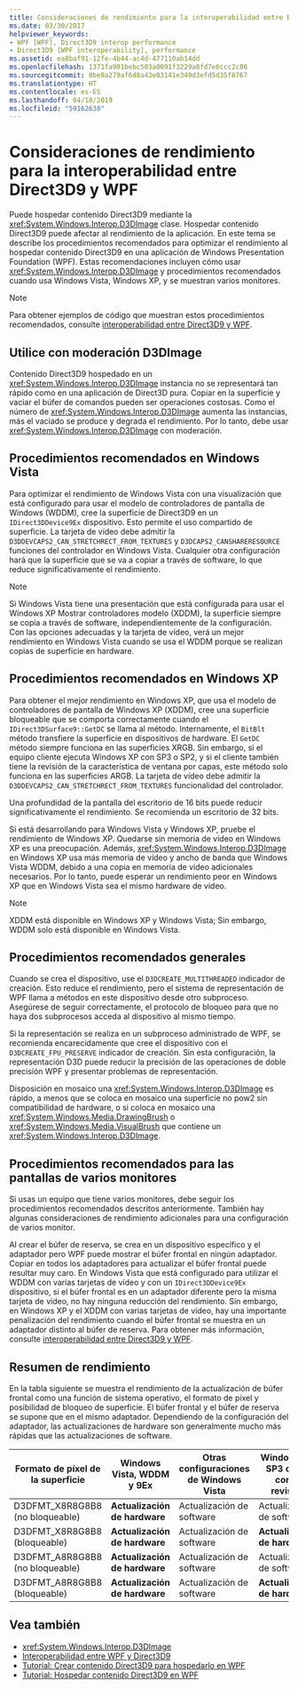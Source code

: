 ```yaml
---
title: Consideraciones de rendimiento para la interoperabilidad entre Direct3D9 y WPF
ms.date: 03/30/2017
helpviewer_keywords:
- WPF [WPF], Direct3D9 interop performance
- Direct3D9 [WPF interoperability], performance
ms.assetid: ea8baf91-12fe-4b44-ac4d-477110ab14dd
ms.openlocfilehash: 1371fa901bebc503a0091f3229a8fd7e6ccc2c86
ms.sourcegitcommit: 0be8a279af6d8a43e03141e349d3efd5d35f8767
ms.translationtype: HT
ms.contentlocale: es-ES
ms.lasthandoff: 04/18/2019
ms.locfileid: "59162638"
---
```

# <a name="performance-considerations-for-direct3d9-and-wpf-interoperability"></a>Consideraciones de rendimiento para la interoperabilidad entre Direct3D9 y WPF
Puede hospedar contenido Direct3D9 mediante la <xref:System.Windows.Interop.D3DImage> clase. Hospedar contenido Direct3D9 puede afectar al rendimiento de la aplicación. En este tema se describe los procedimientos recomendados para optimizar el rendimiento al hospedar contenido Direct3D9 en una aplicación de Windows Presentation Foundation (WPF). Estas recomendaciones incluyen cómo usar <xref:System.Windows.Interop.D3DImage> y procedimientos recomendados cuando usa Windows Vista, Windows XP, y se muestran varios monitores.  
  
> [!NOTE]
>  Para obtener ejemplos de código que muestran estos procedimientos recomendados, consulte [interoperabilidad entre Direct3D9 y WPF](wpf-and-direct3d9-interoperation.md).  
  
## <a name="use-d3dimage-sparingly"></a>Utilice con moderación D3DImage  
 Contenido Direct3D9 hospedado en un <xref:System.Windows.Interop.D3DImage> instancia no se representará tan rápido como en una aplicación de Direct3D pura. Copiar en la superficie y vaciar el búfer de comandos pueden ser operaciones costosas. Como el número de <xref:System.Windows.Interop.D3DImage> aumenta las instancias, más el vaciado se produce y degrada el rendimiento. Por lo tanto, debe usar <xref:System.Windows.Interop.D3DImage> con moderación.  
  
## <a name="best-practices-on-windows-vista"></a>Procedimientos recomendados en Windows Vista  
 Para optimizar el rendimiento de Windows Vista con una visualización que está configurado para usar el modelo de controladores de pantalla de Windows (WDDM), cree la superficie de Direct3D9 en un `IDirect3DDevice9Ex` dispositivo. Esto permite el uso compartido de superficie. La tarjeta de vídeo debe admitir la `D3DDEVCAPS2_CAN_STRETCHRECT_FROM_TEXTURES` y `D3DCAPS2_CANSHARERESOURCE` funciones del controlador en Windows Vista. Cualquier otra configuración hará que la superficie que se va a copiar a través de software, lo que reduce significativamente el rendimiento.  
  
> [!NOTE]
>  Si Windows Vista tiene una presentación que está configurada para usar el Windows XP Mostrar controladores modelo (XDDM), la superficie siempre se copia a través de software, independientemente de la configuración. Con las opciones adecuadas y la tarjeta de vídeo, verá un mejor rendimiento en Windows Vista cuando se usa el WDDM porque se realizan copias de superficie en hardware.  
  
## <a name="best-practices-on-windows-xp"></a>Procedimientos recomendados en Windows XP  
 Para obtener el mejor rendimiento en Windows XP, que usa el modelo de controladores de pantalla de Windows XP (XDDM), cree una superficie bloqueable que se comporta correctamente cuando el `IDirect3DSurface9::GetDC` se llama al método. Internamente, el `BitBlt` método transfiere la superficie en dispositivos de hardware. El `GetDC` método siempre funciona en las superficies XRGB. Sin embargo, si el equipo cliente ejecuta Windows XP con SP3 o SP2, y si el cliente también tiene la revisión de la característica de ventana por capas, este método solo funciona en las superficies ARGB. La tarjeta de vídeo debe admitir la `D3DDEVCAPS2_CAN_STRETCHRECT_FROM_TEXTURES` funcionalidad del controlador.  
  
 Una profundidad de la pantalla del escritorio de 16 bits puede reducir significativamente el rendimiento. Se recomienda un escritorio de 32 bits.  
  
 Si está desarrollando para Windows Vista y Windows XP, pruebe el rendimiento de Windows XP. Quedarse sin memoria de vídeo en Windows XP es una preocupación. Además, <xref:System.Windows.Interop.D3DImage> en Windows XP usa más memoria de vídeo y ancho de banda que Windows Vista WDDM, debido a una copia en memoria de vídeo adicionales necesarios. Por lo tanto, puede esperar un rendimiento peor en Windows XP que en Windows Vista sea el mismo hardware de vídeo.  
  
> [!NOTE]
>  XDDM está disponible en Windows XP y Windows Vista; Sin embargo, WDDM solo está disponible en Windows Vista.  
  
## <a name="general-best-practices"></a>Procedimientos recomendados generales  
 Cuando se crea el dispositivo, use el `D3DCREATE_MULTITHREADED` indicador de creación. Esto reduce el rendimiento, pero el sistema de representación de WPF llama a métodos en este dispositivo desde otro subproceso. Asegúrese de seguir correctamente, el protocolo de bloqueo para que no haya dos subprocesos acceda al dispositivo al mismo tiempo.  
  
 Si la representación se realiza en un subproceso administrado de WPF, se recomienda encarecidamente que cree el dispositivo con el `D3DCREATE_FPU_PRESERVE` indicador de creación. Sin esta configuración, la representación D3D puede reducir la precisión de las operaciones de doble precisión WPF y presentar problemas de representación.  
  
 Disposición en mosaico una <xref:System.Windows.Interop.D3DImage> es rápido, a menos que se coloca en mosaico una superficie no pow2 sin compatibilidad de hardware, o si coloca en mosaico una <xref:System.Windows.Media.DrawingBrush> o <xref:System.Windows.Media.VisualBrush> que contiene un <xref:System.Windows.Interop.D3DImage>.  
  
## <a name="best-practices-for-multi-monitor-displays"></a>Procedimientos recomendados para las pantallas de varios monitores  
 Si usas un equipo que tiene varios monitores, debe seguir los procedimientos recomendados descritos anteriormente. También hay algunas consideraciones de rendimiento adicionales para una configuración de varios monitor.  
  
 Al crear el búfer de reserva, se crea en un dispositivo específico y el adaptador pero WPF puede mostrar el búfer frontal en ningún adaptador. Copiar en todos los adaptadores para actualizar el búfer frontal puede resultar muy caro. En Windows Vista que está configurado para utilizar el WDDM con varias tarjetas de vídeo y con un `IDirect3DDevice9Ex` dispositivo, si el búfer frontal es en un adaptador diferente pero la misma tarjeta de vídeo, no hay ninguna reducción del rendimiento. Sin embargo, en Windows XP y el XDDM con varias tarjetas de vídeo, hay una importante penalización del rendimiento cuando el búfer frontal se muestra en un adaptador distinto al búfer de reserva. Para obtener más información, consulte [interoperabilidad entre Direct3D9 y WPF](wpf-and-direct3d9-interoperation.md).  
  
## <a name="performance-summary"></a>Resumen de rendimiento  
 En la tabla siguiente se muestra el rendimiento de la actualización de búfer frontal como una función de sistema operativo, el formato de píxel y posibilidad de bloqueo de superficie. El búfer frontal y el búfer de reserva se supone que en el mismo adaptador. Dependiendo de la configuración del adaptador, las actualizaciones de hardware son generalmente mucho más rápidas que las actualizaciones de software.  
  
|Formato de píxel de la superficie|Windows Vista, WDDM y 9Ex|Otras configuraciones de Windows Vista|Windows XP SP3 o SP2 con la revisión|Windows XP SP2|  
|--------------------------|---------------------------------|----------------------------------------|--------------------------------------|--------------------|  
|D3DFMT_X8R8G8B8 (no bloqueable)|**Actualización de hardware**|Actualización de software|Actualización de software|Actualización de software|  
|D3DFMT_X8R8G8B8 (bloqueable)|**Actualización de hardware**|Actualización de software|**Actualización de hardware**|**Actualización de hardware**|  
|D3DFMT_A8R8G8B8 (no bloqueable)|**Actualización de hardware**|Actualización de software|Actualización de software|Actualización de software|  
|D3DFMT_A8R8G8B8 (bloqueable)|**Actualización de hardware**|Actualización de software|**Actualización de hardware**|Actualización de software|  
  
## <a name="see-also"></a>Vea también

- <xref:System.Windows.Interop.D3DImage>
- [Interoperabilidad entre WPF y Direct3D9](wpf-and-direct3d9-interoperation.md)
- [Tutorial: Crear contenido Direct3D9 para hospedarlo en WPF](walkthrough-creating-direct3d9-content-for-hosting-in-wpf.md)
- [Tutorial: Hospedar contenido Direct3D9 en WPF](walkthrough-hosting-direct3d9-content-in-wpf.md)
